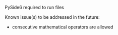 PySide6 required to run files

Known issue(s) to be addressed in the future:
- consecutive mathematical operators are allowed
